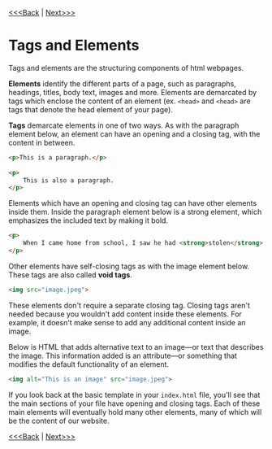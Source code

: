 [<<<Back](basic.md) | [Next>>>](p_and_h.md)

# Tags and Elements

Tags and elements are the structuring components of html webpages.

**Elements** identify the different parts of a page, such as paragraphs, headings, titles, body text, images and more. Elements are demarcated by tags which enclose the content of an element (ex. `<head>` and `<head>` are tags that denote the head element of your page).

**Tags** demarcate elements in one of two ways. As with the paragraph element below, an element can have an opening and a closing tag, with the content in between. 

```html
<p>This is a paragraph.</p>
	
<p>
	This is also a paragraph.
</p>
```
	
Elements which have an opening and closing tag can have other elements inside them. Inside the paragraph element below is a strong element, which emphasizes the included text by making it bold.

```html
<p>
	When I came home from school, I saw he had <strong>stolen</strong> my chocolate pudding.
</p>
```

Other elements have self-closing tags as with the image element below. These tags are also called **void tags**. 

```html
<img src="image.jpeg">
```
These elements don't require a separate closing tag. Closing tags aren't needed because you wouldn't add content inside these elements. For example, it doesn't make sense to add any additional content inside an image. 

Below is HTML that adds alternative text to an image—or text that describes the image. This information added is an attribute—or something that modifies the default functionality of an element.

```html
<img alt="This is an image" src="image.jpeg">
```

If you look back at the basic template in your `index.html` file, you'll see that the main sections of your file have opening and closing tags. Each of these main elements will eventually hold many other elements, many of which will be the content of our website.

[<<<Back](basic.md) | [Next>>>](p_and_h.md)
	
	

	


